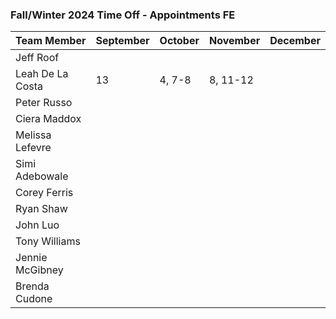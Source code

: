 ### Fall/Winter 2024 Time Off - Appointments FE 

Team Member | September | October | November | December
--- | --- | --- | --- | --- |
Jeff Roof |  |  |  |  |  | 
Leah De La Costa | 13 | 4, 7-8  | 8, 11-12  |  
Peter Russo |  |  |  |  |  
Ciera Maddox |  |  |  |  |  
Melissa Lefevre |  |  |  |  |  
Simi Adebowale |  |  |  |  |  
Corey Ferris |  |  |  |  |  
Ryan Shaw |  |  |  |  |  
John Luo |  |  |  |  |  
Tony Williams |  |  |  |  |  
Jennie McGibney |  |  |  |  |  
Brenda Cudone |  |  |  |  |  

